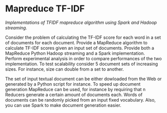 # Mapreduce TF-IDF

_Implementations of TFIDF mapreduce algorithm using Spark and Hadoop streaming._

Consider the problem of calculating the TF-IDF score for each word in a set of documents
for each document. Provide a MapReduce algorithm to calculate TF-IDF scores given an input set
of documents. Provide both a MapReduce Python Hadoop streaming and a Spark implementation.
Perform experimental analysis in order to compare performances of the two implementation. To
test scalability consider 5 document sets of increasing sizes. For instance, size can double from a
set to another.

The set of input textual document can be either dowloaded from the Web or generated by a Python
script for instance. To speed up document generation MapReduce can be used, for instance by
requiring that n Reducers generate a certain amount of documents each. Words of documents can
be randomly picked from an input fixed vocabulary. Also, you can use Spark to make document
generation easier.
